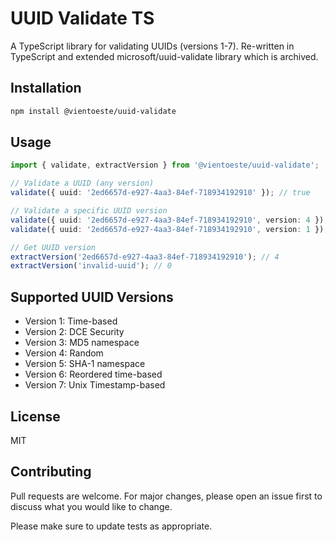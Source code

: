 # UUID Validate TS

A TypeScript library for validating UUIDs (versions 1-7). Re-written in TypeScript and extended microsoft/uuid-validate library which is archived.

## Installation

```bash
npm install @vientoeste/uuid-validate
```

## Usage

```typescript
import { validate, extractVersion } from '@vientoeste/uuid-validate';

// Validate a UUID (any version)
validate({ uuid: '2ed6657d-e927-4aa3-84ef-718934192910' }); // true

// Validate a specific UUID version
validate({ uuid: '2ed6657d-e927-4aa3-84ef-718934192910', version: 4 }); // true
validate({ uuid: '2ed6657d-e927-4aa3-84ef-718934192910', version: 1 }); // false

// Get UUID version
extractVersion('2ed6657d-e927-4aa3-84ef-718934192910'); // 4
extractVersion('invalid-uuid'); // 0
```

## Supported UUID Versions

- Version 1: Time-based
- Version 2: DCE Security
- Version 3: MD5 namespace
- Version 4: Random
- Version 5: SHA-1 namespace
- Version 6: Reordered time-based
- Version 7: Unix Timestamp-based

## License

MIT

## Contributing

Pull requests are welcome. For major changes, please open an issue first to discuss what you would like to change.

Please make sure to update tests as appropriate.
